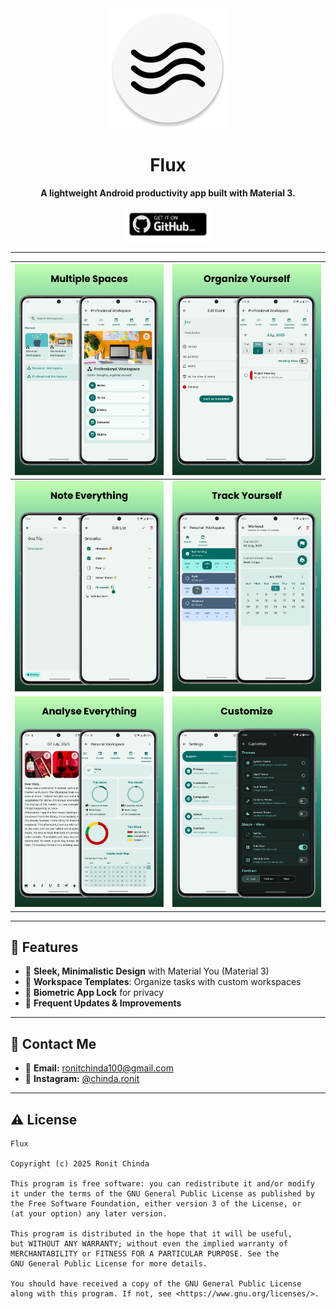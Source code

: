 <div align="center">
    <img width="192" height="192" src="app/src/main/res/mipmap-xxxhdpi/ic_launcher_round.webp" alt="Flux Logo" />

<br>

# Flux
**A lightweight Android productivity app built with Material 3.**

[<img src="/metadata/get-github.png" alt="Get it on GitHub" height="55">](https://github.com/chindaronit/Flux/releases/) 

---

</div>

|    ![Image 1](metadata/en-US/images/phoneScreenshots/Preview.png)     | ![Image 2](metadata/en-US/images/phoneScreenshots/organizeYourself.png) |
|:---------------------------------------:|:-----------------------------------------:|
| ![Image 3](metadata/en-US/images/phoneScreenshots/NoteEverything.png) |   ![Image 4](metadata/en-US/images/phoneScreenshots/TrackHabits.png)    |
|   ![Image 5](metadata/en-US/images/phoneScreenshots/Analytics.png)    |    ![Image 6](metadata/en-US/images/phoneScreenshots/Customize.png)     |
---

## 🎉 Features

- 📝 **Sleek, Minimalistic Design** with Material You (Material 3)
- 🌟 **Workspace Templates**: Organize tasks with custom workspaces
- 🔐 **Biometric App Lock** for privacy
- 🚀 **Frequent Updates & Improvements**

---

## 💬 Contact Me

- 📧 **Email:** ronitchinda100@gmail.com
- 📸 **Instagram:** [@chinda.ronit](https://www.instagram.com/chinda_ronit/)

---

## ⚠️ License

```text
Flux

Copyright (c) 2025 Ronit Chinda

This program is free software: you can redistribute it and/or modify
it under the terms of the GNU General Public License as published by
the Free Software Foundation, either version 3 of the License, or
(at your option) any later version.

This program is distributed in the hope that it will be useful,
but WITHOUT ANY WARRANTY; without even the implied warranty of
MERCHANTABILITY or FITNESS FOR A PARTICULAR PURPOSE. See the
GNU General Public License for more details.

You should have received a copy of the GNU General Public License
along with this program. If not, see <https://www.gnu.org/licenses/>.
